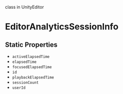 class in UnityEditor
# EditorAnalyticsSessionInfo

## Static Properties
- `activeElapsedTime`
- `elapsedTime`
- `focusedElapsedTime`
- `id`
- `playbackElapsedTime`
- `sessionCount`
- `userId`

